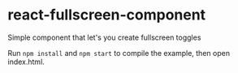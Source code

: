 react-fullscreen-component
==========================

Simple component that let's you create fullscreen toggles

Run `npm install` and `npm start` to compile the example, then open index.html.